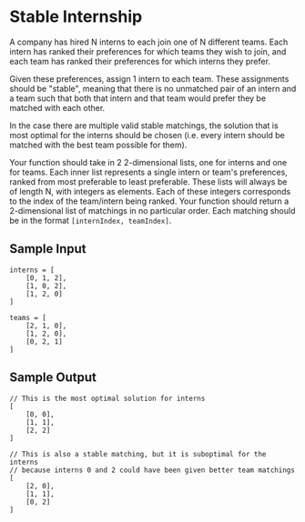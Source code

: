 # Stable Internship

A company has hired N interns to each join one of N different teams. Each intern has ranked their preferences for which teams they wish to join, and each team has ranked their preferences for which interns they prefer.

Given these preferences, assign 1 intern to each team. These assignments should be "stable", meaning that there is no unmatched pair of an intern and a team such that both that intern and that team would prefer they be matched with each other.

In the case there are multiple valid stable matchings, the solution that is most optimal for the interns should be chosen (i.e. every intern should be matched with the best team possible for them).

Your function should take in 2 2-dimensional lists, one for interns and one for teams. Each inner list represents a single intern or team's preferences, ranked from most preferable to least preferable. These lists will always be of length N, with integers as elements. Each of these integers corresponds to the index of the team/intern being ranked. Your function should return a 2-dimensional list of matchings in no particular order. Each matching should be in the format `[internIndex, teamIndex]`.

## Sample Input 
```
interns = [
    [0, 1, 2],
    [1, 0, 2],
    [1, 2, 0]
]

teams = [
    [2, 1, 0],
    [1, 2, 0],
    [0, 2, 1]
]
```

## Sample Output
```
// This is the most optimal solution for interns
[
    [0, 0],
    [1, 1],
    [2, 2]
]

// This is also a stable matching, but it is suboptimal for the interns
// because interns 0 and 2 could have been given better team matchings
[
    [2, 0],
    [1, 1],
    [0, 2]
]
```
